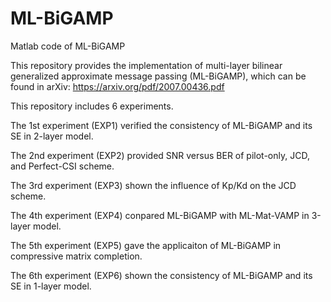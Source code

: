 # ML-BiGAMP
Matlab code of ML-BiGAMP



This repository provides the implementation of multi-layer bilinear generalized approximate message passing (ML-BiGAMP), which can be found in arXiv: https://arxiv.org/pdf/2007.00436.pdf

This repository includes 6 experiments. 

The 1st experiment (EXP1) verified the consistency of ML-BiGAMP and its SE in 2-layer model. 

The 2nd experiment (EXP2) provided SNR versus BER of pilot-only, JCD, and Perfect-CSI scheme. 

The 3rd experiment (EXP3) shown the influence of Kp/Kd on the JCD scheme. 

The 4th experiment (EXP4) conpared ML-BiGAMP with ML-Mat-VAMP in 3-layer model. 

The 5th experiment (EXP5) gave the applicaiton of ML-BiGAMP in compressive matrix completion.

The 6th experiment (EXP6) shown the consistency of ML-BiGAMP and  its SE in 1-layer model. 
